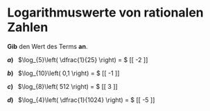 <!--
version:  0.0.1

language: de

@style
input {
    text-align: center;
}
@end

formula: \carry   \textcolor{red}{\scriptsize #1}
formula: \digit   \rlap{\carry{#1}}\phantom{#2}#2
formula: \permil  \text{‰}

import: https://raw.githubusercontent.com/LiaTemplates/Tikz-Jax/main/README.md

script: https://cdn.jsdelivr.net/gh/LiaTemplates/Tikz-Jax@main/dist/index.js


tags: Logarithmen, Bruchrechnung, Negative Zahlen, leicht, niedrig, Angeben

comment: Gib den Wert eines Logarithmus an.

author: Martin Lommatzsch

-->




# Logarithmuswerte von rationalen Zahlen


**Gib** den Wert des Terms **an**.



__$a)\;\;$__ $\log_{5}\left( \dfrac{1}{25} \right) = $ [[  -2  ]]


__$b)\;\;$__ $\log_{10}\left( 0,1 \right) = $ [[  -1  ]]


__$c)\;\;$__ $\log_{8}\left( 512 \right) = $ [[  3  ]]


__$d)\;\;$__ $\log_{4}\left( \dfrac{1}{1024} \right) = $ [[  -5  ]]




<br>
<br>
<br>
<br>
<br>
<br>
 